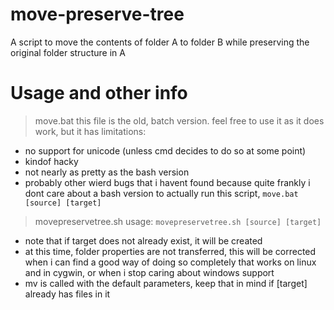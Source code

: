 # move-preserve-tree
A script to move the contents of folder A to folder B while preserving the original folder structure in A

# Usage and other info
> move.bat
this file is the old, batch version.  feel free to use it as it does work, but it has limitations:
- no support for unicode (unless cmd decides to do so at some point)
- kindof hacky
- not nearly as pretty as the bash version
- probably other wierd bugs that i havent found because quite frankly i dont care about a bash version
to actually run this script, `move.bat [source] [target]`

> movepreservetree.sh
usage: `movepreservetree.sh [source] [target]`
- note that if target does not already exist, it will be created
- at this time, folder properties are not transferred, this will be corrected when i can find a good way of doing so completely that works on linux and in cygwin, or when i stop caring about windows support
- mv is called with the default parameters, keep that in mind if [target] already has files in it